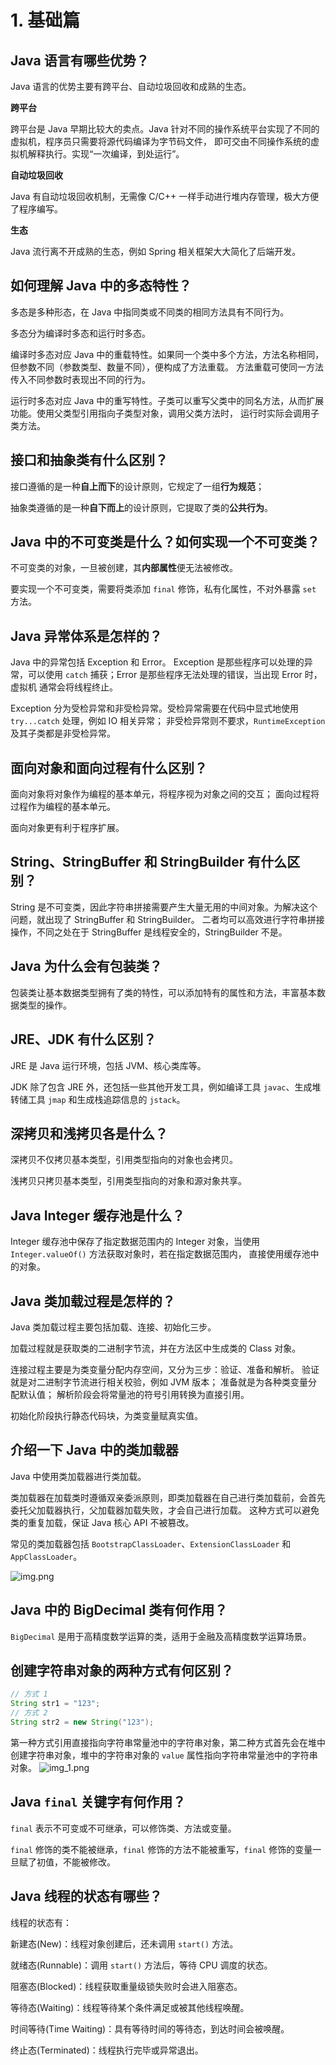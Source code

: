# 1. 基础篇
## Java 语言有哪些优势？
Java 语言的优势主要有跨平台、自动垃圾回收和成熟的生态。

**跨平台**

跨平台是 Java 早期比较大的卖点。Java 针对不同的操作系统平台实现了不同的虚拟机，程序员只需要将源代码编译为字节码文件，
即可交由不同操作系统的虚拟机解释执行。实现“一次编译，到处运行”。

**自动垃圾回收**

Java 有自动垃圾回收机制，无需像 C/C++ 一样手动进行堆内存管理，极大方便了程序编写。

**生态**

Java 流行离不开成熟的生态，例如 Spring 相关框架大大简化了后端开发。

## 如何理解 Java 中的多态特性？
多态是多种形态，在 Java 中指同类或不同类的相同方法具有不同行为。

多态分为编译时多态和运行时多态。

编译时多态对应 Java 中的重载特性。如果同一个类中多个方法，方法名称相同，但参数不同（参数类型、数量不同），便构成了方法重载。
方法重载可使同一方法传入不同参数时表现出不同的行为。

运行时多态对应 Java 中的重写特性。子类可以重写父类中的同名方法，从而扩展功能。使用父类型引用指向子类型对象，调用父类方法时，
运行时实际会调用子类方法。

## 接口和抽象类有什么区别？
接口遵循的是一种**自上而下**的设计原则，它规定了一组**行为规范**；

抽象类遵循的是一种**自下而上**的设计原则，它提取了类的**公共行为**。

## Java 中的不可变类是什么？如何实现一个不可变类？
不可变类的对象，一旦被创建，其**内部属性**便无法被修改。

要实现一个不可变类，需要将类添加 `final` 修饰，私有化属性，不对外暴露 `set` 方法。

## Java 异常体系是怎样的？
Java 中的异常包括 Exception 和 Error。
Exception 是那些程序可以处理的异常，可以使用 `catch` 捕获；Error 是那些程序无法处理的错误，当出现 Error 时，虚拟机
通常会将线程终止。

Exception 分为受检异常和非受检异常。受检异常需要在代码中显式地使用 `try...catch` 处理，例如 IO 相关异常；
非受检异常则不要求，`RuntimeException` 及其子类都是非受检异常。

## 面向对象和面向过程有什么区别？
面向对象将对象作为编程的基本单元，将程序视为对象之间的交互；
面向过程将过程作为编程的基本单元。

面向对象更有利于程序扩展。

## String、StringBuffer 和 StringBuilder 有什么区别？
String 是不可变类，因此字符串拼接需要产生大量无用的中间对象。为解决这个问题，就出现了 StringBuffer 和 StringBuilder。
二者均可以高效进行字符串拼接操作，不同之处在于 StringBuffer 是线程安全的，StringBuilder 不是。

## Java 为什么会有包装类？
包装类让基本数据类型拥有了类的特性，可以添加特有的属性和方法，丰富基本数据类型的操作。

## JRE、JDK 有什么区别？
JRE 是 Java 运行环境，包括 JVM、核心类库等。

JDK 除了包含 JRE 外，还包括一些其他开发工具，例如编译工具 `javac`、生成堆转储工具 `jmap` 和生成栈追踪信息的 `jstack`。

## 深拷贝和浅拷贝各是什么？
深拷贝不仅拷贝基本类型，引用类型指向的对象也会拷贝。

浅拷贝只拷贝基本类型，引用类型指向的对象和源对象共享。

## Java Integer 缓存池是什么？
Integer 缓存池中保存了指定数据范围内的 Integer 对象，当使用 `Integer.valueOf()` 方法获取对象时，若在指定数据范围内，
直接使用缓存池中的对象。

## Java 类加载过程是怎样的？
Java 类加载过程主要包括加载、连接、初始化三步。

加载过程就是获取类的二进制字节流，并在方法区中生成类的 Class 对象。

连接过程主要是为类变量分配内存空间，又分为三步：验证、准备和解析。
验证就是对二进制字节流进行相关校验，例如 JVM 版本；
准备就是为各种类变量分配默认值；
解析阶段会将常量池的符号引用转换为直接引用。

初始化阶段执行静态代码块，为类变量赋真实值。

## 介绍一下 Java 中的类加载器
Java 中使用类加载器进行类加载。

类加载器在加载类时遵循双亲委派原则，即类加载器在自己进行类加载前，会首先委托父加载器执行，父加载器加载失败，才会自己进行加载。
这种方式可以避免类的重复加载，保证 Java 核心 API 不被篡改。

常见的类加载器包括 `BootstrapClassLoader`、`ExtensionClassLoader` 和 `AppClassLoader`。

![img.png](img.png)

## Java 中的 BigDecimal 类有何作用？
`BigDecimal` 是用于高精度数学运算的类，适用于金融及高精度数学运算场景。

## 创建字符串对象的两种方式有何区别？
```java
// 方式 1
String str1 = "123";
// 方式 2
String str2 = new String("123");
```
第一种方式引用直接指向字符串常量池中的字符串对象，第二种方式首先会在堆中创建字符串对象，堆中的字符串对象的 `value` 属性指向字符串常量池中的字符串对象。
![img_1.png](img_1.png)

## Java `final` 关键字有何作用？
`final` 表示不可变或不可继承，可以修饰类、方法或变量。

`final` 修饰的类不能被继承，`final` 修饰的方法不能被重写，`final` 修饰的变量一旦赋了初值，不能被修改。

## Java 线程的状态有哪些？
线程的状态有：

新建态(New)：线程对象创建后，还未调用 `start()` 方法。

就绪态(Runnable)：调用 `start()` 方法后，等待 CPU 调度的状态。

阻塞态(Blocked)：线程获取重量级锁失败时会进入阻塞态。

等待态(Waiting)：线程等待某个条件满足或被其他线程唤醒。

时间等待(Time Waiting)：具有等待时间的等待态，到达时间会被唤醒。

终止态(Terminated)：线程执行完毕或异常退出。
